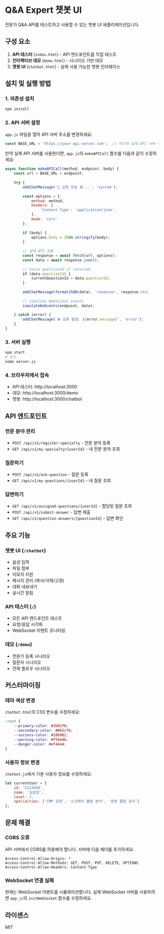 # Q&A Expert 챗봇 UI

전문가 Q&A API를 테스트하고 사용할 수 있는 챗봇 UI 애플리케이션입니다.

## 구성 요소

1. **API 테스터** (`index.html`) - API 엔드포인트를 직접 테스트
2. **인터랙티브 데모** (`demo.html`) - 시나리오 기반 데모
3. **챗봇 UI** (`chatbot.html`) - 실제 사용 가능한 챗봇 인터페이스

## 설치 및 실행 방법

### 1. 의존성 설치
```bash
npm install
```

### 2. API 서버 설정
`app.js` 파일을 열어 API 서버 주소를 변경하세요:

```javascript
const BASE_URL = 'https://your-api-server.com';  // 여기에 실제 API 서버 주소 입력
```

만약 실제 API 서버를 사용한다면, `app.js`의 `makeAPICall` 함수를 다음과 같이 수정하세요:

```javascript
async function makeAPICall(method, endpoint, body) {
    const url = BASE_URL + endpoint;
    
    try {
        addChatMessage('🔄 요청 전송 중...', 'system');
        
        const options = {
            method: method,
            headers: {
                'Content-Type': 'application/json',
            },
            mode: 'cors'
        };
        
        if (body) {
            options.body = JSON.stringify(body);
        }
        
        // 실제 API 호출
        const response = await fetch(url, options);
        const data = await response.json();
        
        // Store questionId if returned
        if (data.questionId) {
            currentQuestionId = data.questionId;
        }
        
        addChatMessage(formatJSON(data), 'response', response.ok);
        
        // Simulate WebSocket events
        simulateWsEvents(endpoint, data);
        
    } catch (error) {
        addChatMessage(`❌ 오류 발생: ${error.message}`, 'error');
    }
}
```

### 3. 서버 실행
```bash
npm start
# 또는
node server.js
```

### 4. 브라우저에서 접속
- API 테스터: http://localhost:3000
- 데모: http://localhost:3000/demo
- 챗봇: http://localhost:3000/chatbot

## API 엔드포인트

### 전문 분야 관리
- `POST /api/v1/register-specialty` - 전문 분야 등록
- `GET /api/v1/my-specialty/{userId}` - 내 전문 분야 조회

### 질문하기
- `POST /api/v1/ask-question` - 질문 등록
- `GET /api/v1/my-questions/{userId}` - 내 질문 조회

### 답변하기
- `GET /api/v1/assigned-questions/{userId}` - 할당된 질문 조회
- `POST /api/v1/submit-answer` - 답변 제출
- `GET /api/v1/question-answers/{questionId}` - 답변 확인

## 주요 기능

### 챗봇 UI (`/chatbot`)
- 음성 입력
- 파일 첨부
- 이모지 지원
- 메시지 관리 (복사/삭제/고정)
- 대화 내보내기
- 실시간 알림

### API 테스터 (`/`)
- 모든 API 엔드포인트 테스트
- 요청/응답 시각화
- WebSocket 이벤트 모니터링

### 데모 (`/demo`)
- 전문가 등록 시나리오
- 질문자 시나리오
- 전체 플로우 시나리오

## 커스터마이징

### 테마 색상 변경
`chatbot.html`의 CSS 변수를 수정하세요:
```css
:root {
    --primary-color: #3b82f6;
    --secondary-color: #8b5cf6;
    --success-color: #10b981;
    --warning-color: #f59e0b;
    --danger-color: #ef4444;
}
```

### 사용자 정보 변경
`chatbot.js`에서 기본 사용자 정보를 수정하세요:
```javascript
let currentUser = {
    id: 'U123456',
    name: '김삼성',
    level: 3,
    specialties: ['CMP 공정', '스크래치 불량 분석', '표면 결함 검사']
};
```

## 문제 해결

### CORS 오류
API 서버에서 CORS를 허용해야 합니다. 서버에 다음 헤더를 추가하세요:
```
Access-Control-Allow-Origin: *
Access-Control-Allow-Methods: GET, POST, PUT, DELETE, OPTIONS
Access-Control-Allow-Headers: Content-Type
```

### WebSocket 연결 실패
현재는 WebSocket 이벤트를 시뮬레이션합니다. 실제 WebSocket 서버를 사용하려면 `app.js`의 `initWebSocket` 함수를 수정하세요.

## 라이센스
MIT